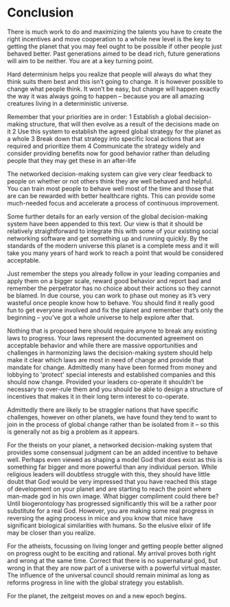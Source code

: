 # Conclusion
There is much work to do and maximizing the talents you have to create the right incentives and move cooperation to a whole new level is the key to getting the planet that you may feel ought to be possible if other people just behaved better.  Past generations aimed to be dead rich, future generations will aim to be neither.  You are at a key turning point.

Hard determinism helps you realize that people will always do what they think suits them best and this isn’t going to change.  It is however possible to change what people think.  It won’t be easy, but change will happen exactly the way it was always going to happen – because you are all amazing creatures living in a deterministic universe.

Remember that your priorities are in order:
1	Establish a global decision-making structure, that will then evolve as a result of the decisions made on it
2	Use this system to establish the agreed global strategy for the planet as a whole
3	Break down that strategy into specific local actions that are required and prioritize them
4	Communicate the strategy widely and consider providing benefits now for good behavior rather than deluding people that they may get these in an after-life

The networked decision-making system can give very clear feedback to people on whether or not others think they are well behaved and helpful.  You can train most people to behave well most of the time and those that are can be rewarded with better healthcare rights.  This can provide some much-needed focus and accelerate a process of continuous improvement.  

Some further details for an early version of the global decision-making system have been appended to this text.  Our view is that it should be relatively straightforward to integrate this with some of your existing social networking software and get something up and running quickly.  By the standards of the modern universe this planet is a complete mess and it will take you many years of hard work to reach a point that would be considered acceptable.  

Just remember the steps you already follow in your leading companies and apply them on a bigger scale, reward good behavior and report bad and remember the perpetrator has no choice about their actions so they cannot be blamed.  In due course, you can work to phase out money as it’s very wasteful once people know how to behave.  You should find it really good fun to get everyone involved and fix the planet and remember that’s only the beginning – you’ve got a whole universe to help explore after that.

Nothing that is proposed here should require anyone to break any existing laws to progress.  Your laws represent the documented agreement on acceptable behavior and while there are massive opportunities and challenges in harmonizing laws the decision-making system should help make it clear which laws are most in need of change and provide that mandate for change.  Admittedly many have been formed from money and lobbying to 'protect' special interests and established companies and this should now change.  Provided your leaders co-operate it shouldn’t be necessary to over-rule them and you should be able to design a structure of incentives that makes it in their long term interest to co-operate.  

Admittedly there are likely to be straggler nations that have specific challenges, however on other planets, we have found they tend to want to join in the process of global change rather than be isolated from it – so this is generally not as big a problem as it appears.

For the theists on your planet, a networked decision-making system that provides some consensual judgment can be an added incentive to behave well.  Perhaps even viewed as shaping a model God that does exist as this is something far bigger and more powerful than any individual person.  While religious leaders will doubtless struggle with this, they should have little doubt that God would be very impressed that you have reached this stage of development on your planet and are starting to reach the point where man-made god in his own image.  What bigger compliment could there be?  Until biogerontology has progressed significantly this will be a rather poor substitute for a real God.  However, you are making some real progress in reversing the aging process in mice and you know that mice have significant biological similarities with humans.  So the elusive elixir of life may be closer than you realize.

For the atheists, focussing on living longer and getting people better aligned on progress ought to be exciting and rational.  My arrival proves both right and wrong at the same time.  Correct that there is no supernatural god, but wrong in that they are now part of a universe with a powerful virtual master.  The influence of the universal council should remain minimal as long as reforms progress in line with the global strategy you establish.

For the planet, the zeitgeist moves on and a new epoch begins.